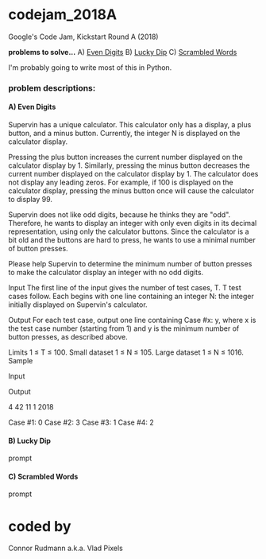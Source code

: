 # codejam_2018A
Google's Code Jam, Kickstart Round A (2018)

__problems to solve...__
A) [Even Digits](https://codejam.withgoogle.com/codejam/contest/9234486/dashboard#s=p0)
B) [Lucky Dip](https://codejam.withgoogle.com/codejam/contest/9234486/dashboard#s=p1)
C) [Scrambled Words](https://codejam.withgoogle.com/codejam/contest/9234486/dashboard#s=p2)

I'm probably going to write most of this in Python.

### problem descriptions:
#### A) Even Digits
Supervin has a unique calculator. This calculator only has a display, a plus button, and a minus button. Currently, the integer N is displayed on the calculator display.

Pressing the plus button increases the current number displayed on the calculator display by 1. Similarly, pressing the minus button decreases the current number displayed on the calculator display by 1. The calculator does not display any leading zeros. For example, if 100 is displayed on the calculator display, pressing the minus button once will cause the calculator to display 99.

Supervin does not like odd digits, because he thinks they are "odd". Therefore, he wants to display an integer with only even digits in its decimal representation, using only the calculator buttons. Since the calculator is a bit old and the buttons are hard to press, he wants to use a minimal number of button presses.

Please help Supervin to determine the minimum number of button presses to make the calculator display an integer with no odd digits.

Input
The first line of the input gives the number of test cases, T. T test cases follow. Each begins with one line containing an integer N: the integer initially displayed on Supervin's calculator.

Output
For each test case, output one line containing Case #x: y, where x is the test case number (starting from 1) and y is the minimum number of button presses, as described above.

Limits
1 ≤ T ≤ 100.
Small dataset
1 ≤ N ≤ 105.
Large dataset
1 ≤ N ≤ 1016.
Sample

Input

Output

4
42
11
1
2018

Case #1: 0
Case #2: 3
Case #3: 1
Case #4: 2

#### B) Lucky Dip
prompt

#### C) Scrambled Words
prompt

# coded by
Connor Rudmann a.k.a. Vlad Pixels

